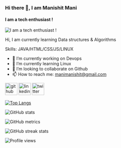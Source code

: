 ### Hi there 👋, I am Manishit Mani
#### I am a tech enthusiast !
![I am a tech enthusiast !](https://images6.fanpop.com/image/photos/39600000/Sparkle-Stars-Profile-Banner-smile19-39654242-946-250.jpg)

Hi, I am currently learning Data structures & Algorithms

Skills: JAVA/HTML/CSS/JS/LINUX

- 🔭 I’m currently working on Devops 
- 🌱 I’m currently learning Linux 
- 👯 I’m looking to collaborate on Github 
- 📫 How to reach me: manimanishit@gmail.com 


[<img src='https://cdn.jsdelivr.net/npm/simple-icons@3.0.1/icons/github.svg' alt='github' height='40'>](https://github.com/manishitMani)  [<img src='https://cdn.jsdelivr.net/npm/simple-icons@3.0.1/icons/linkedin.svg' alt='linkedin' height='40'>](https://www.linkedin.com/in/manishit-mani/)  [<img src='https://cdn.jsdelivr.net/npm/simple-icons@3.0.1/icons/twitter.svg' alt='twitter' height='40'>](https://twitter.com/manishit080)  

[![Top Langs](https://github-readme-stats.vercel.app/api/top-langs/?username=manishitMani)](https://github.com/anuraghazra/github-readme-stats)

![GitHub stats](https://github-readme-stats.vercel.app/api?username=manishitMani&show_icons=true&count_private=true)  

![GitHub metrics](https://metrics.lecoq.io/manishitMani)  

![GitHub streak stats](https://streak-stats.demolab.com/?user=manishitMani)  

![Profile views](https://gpvc.arturio.dev/manishitMani)  
